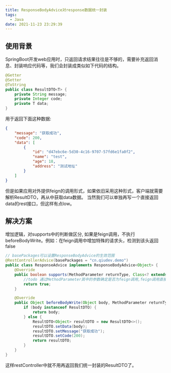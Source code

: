 ```yaml
---
title: ResponseBodyAdvice对response数据统一封装
tags:
  - Java
date: 2021-11-23 23:29:39
---
```


## 使用背景
SpringBoot开发web应用时，只返回请求结果往往是不够的，需要补充返回消息、封装响应代码等，我们会封装成类似如下代码的结构。
```java
@Getter
@Setter
@ToString
public class ResultDTO<T> {
    private String message;
    private Integer code;
    private T data;
}
```
用于返回下面这种数据:
```json
{
    "message": "获取成功",
    "code": 200,
    "data": [
        {
            "id": "d47ebc6e-5d30-4c16-9707-57fd6e1fa0f2",
            "name": "test",
            "age": 18,
            "address": "测试地址"
        }
    ]
}
```
但是如果应用对外提供feign的调用形式，如果依旧采用这种形式，客户端就需要解析ResultDTO，再从中获取data数据。
当然我们可以单独再写一个直接返回data的rest接口，但这样有点low。
## 解决方案
增加逻辑，对supports中的判断做区分, 如果是feign调用，不执行beforeBodyWrite。例如：在feign调用中增加特殊的请求头，检测到该头返回false
```java
// basePackages可以设置ResponseBodyAdvice的生效范围
@RestControllerAdvice(basePackages = "cn.qiudev.demo")
public class ResponseAdvice implements ResponseBodyAdvice<Object> {
    @Override
    public boolean supports(MethodParameter returnType, Class<? extends HttpMessageConverter<?>> converterType) {
        //todo 通过MethodParameter其中的参数确定是否为feign调用,feign调用直接返回原结构
        return true;
    }

    @Override
    public Object beforeBodyWrite(Object body, MethodParameter returnType, MediaType selectedContentType, Class<? extends HttpMessageConverter<?>> selectedConverterType, ServerHttpRequest request, ServerHttpResponse response) {
        if (body instanceof ResultDTO) {
            return body;
        } else {
            ResultDTO<Object> resultDTO = new ResultDTO<>();
            resultDTO.setData(body);
            resultDTO.setMessage("获取成功");
            resultDTO.setCode(200);
            return resultDTO;
        }
    }
}
```
这样restController中就不用再返回我们统一封装的ResultDTO了。